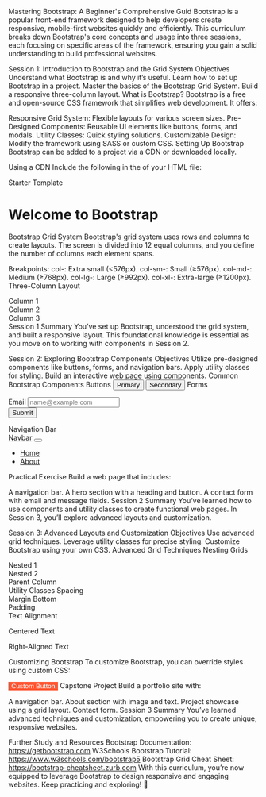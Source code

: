Mastering Bootstrap: A Beginner's Comprehensive Guid
Bootstrap is a popular front-end framework designed to help developers create responsive, mobile-first websites quickly and efficiently. This curriculum breaks down Bootstrap's core concepts and usage into three sessions, each focusing on specific areas of the framework, ensuring you gain a solid understanding to build professional websites.

Session 1: Introduction to Bootstrap and the Grid System
Objectives
Understand what Bootstrap is and why it’s useful.
Learn how to set up Bootstrap in a project.
Master the basics of the Bootstrap Grid System.
Build a responsive three-column layout.
What is Bootstrap?
Bootstrap is a free and open-source CSS framework that simplifies web development. It offers:

Responsive Grid System: Flexible layouts for various screen sizes.
Pre-Designed Components: Reusable UI elements like buttons, forms, and modals.
Utility Classes: Quick styling solutions.
Customizable Design: Modify the framework using SASS or custom CSS.
Setting Up Bootstrap
Bootstrap can be added to a project via a CDN or downloaded locally.

Using a CDN
Include the following in the <head> of your HTML file:

<link href="https://cdn.jsdelivr.net/npm/bootstrap@5.3.2/dist/css/bootstrap.min.css" rel="stylesheet">
<script src="https://cdn.jsdelivr.net/npm/bootstrap@5.3.2/dist/js/bootstrap.bundle.min.js"></script>
Starter Template
<!DOCTYPE html>
<html lang="en">
<head>
  <meta charset="UTF-8">
  <meta name="viewport" content="width=device-width, initial-scale=1.0">
  <title>Bootstrap Starter</title>
  <link href="https://cdn.jsdelivr.net/npm/bootstrap@5.3.2/dist/css/bootstrap.min.css" rel="stylesheet">
</head>
<body>
  <div class="container">
    <h1 class="text-center mt-4">Welcome to Bootstrap</h1>
  </div>
  <script src="https://cdn.jsdelivr.net/npm/bootstrap@5.3.2/dist/js/bootstrap.bundle.min.js"></script>
</body>
</html>
Bootstrap Grid System
Bootstrap's grid system uses rows and columns to create layouts. The screen is divided into 12 equal columns, and you define the number of columns each element spans.

Breakpoints:
col-: Extra small (<576px).
col-sm-: Small (≥576px).
col-md-: Medium (≥768px).
col-lg-: Large (≥992px).
col-xl-: Extra-large (≥1200px).
Three-Column Layout

<div class="container">
  <div class="row">
    <div class="col-md-4 col-12 bg-primary text-white text-center py-3">Column 1</div>
    <div class="col-md-4 col-12 bg-success text-white text-center py-3">Column 2</div>
    <div class="col-md-4 col-12 bg-warning text-dark text-center py-3">Column 3</div>
  </div>
</div>
Session 1 Summary
You’ve set up Bootstrap, understood the grid system, and built a responsive layout. This foundational knowledge is essential as you move on to working with components in Session 2.

Session 2: Exploring Bootstrap Components
Objectives
Utilize pre-designed components like buttons, forms, and navigation bars.
Apply utility classes for styling.
Build an interactive web page using components.
Common Bootstrap Components
Buttons
<button class="btn btn-primary">Primary</button>
<button class="btn btn-secondary">Secondary</button>
Forms

<form>
  <div class="mb-3">
    <label for="email" class="form-label">Email</label>
    <input type="email" class="form-control" id="email" placeholder="name@example.com">
  </div>
  <button type="submit" class="btn btn-primary">Submit</button>
</form>
Navigation Bar
<nav class="navbar navbar-expand-lg navbar-light bg-light">
  <a class="navbar-brand" href="#">Navbar</a>
  <button class="navbar-toggler" type="button" data-bs-toggle="collapse" data-bs-target="#navbarNav">
    <span class="navbar-toggler-icon"></span>
  </button>
  <div class="collapse navbar-collapse" id="navbarNav">
    <ul class="navbar-nav">
      <li class="nav-item"><a class="nav-link active" href="#">Home</a></li>
      <li class="nav-item"><a class="nav-link" href="#">About</a></li>
    </ul>
  </div>
</nav>
Practical Exercise
Build a web page that includes:

A navigation bar.
A hero section with a heading and button.
A contact form with email and message fields.
Session 2 Summary
You’ve learned how to use components and utility classes to create functional web pages. In Session 3, you’ll explore advanced layouts and customization.

Session 3: Advanced Layouts and Customization
Objectives
Use advanced grid techniques.
Leverage utility classes for precise styling.
Customize Bootstrap using your own CSS.
Advanced Grid Techniques
Nesting Grids

<div class="row">
  <div class="col-md-6">
    <div class="row">
      <div class="col-6 bg-primary text-white">Nested 1</div>
      <div class="col-6 bg-success text-white">Nested 2</div>
    </div>
  </div>
  <div class="col-md-6 bg-warning text-dark">Parent Column</div>
</div>
Utility Classes
Spacing
<div class="mb-4">Margin Bottom</div>
<div class="p-3">Padding</div>
Text Alignment
<p class="text-center">Centered Text</p>
<p class="text-end">Right-Aligned Text</p>
Customizing Bootstrap
To customize Bootstrap, you can override styles using custom CSS:

<style>
  .custom-button {
    background-color: #ff5733;
    color: white;
    border: none;
  }
</style>

<button class="btn custom-button">Custom Button</button>
Capstone Project
Build a portfolio site with:

A navigation bar.
About section with image and text.
Project showcase using a grid layout.
Contact form.
Session 3 Summary
You’ve learned advanced techniques and customization, empowering you to create unique, responsive websites.

Further Study and Resources
Bootstrap Documentation: https://getbootstrap.com
W3Schools Bootstrap Tutorial: https://www.w3schools.com/bootstrap5
Bootstrap Grid Cheat Sheet: https://bootstrap-cheatsheet.zurb.com
With this curriculum, you’re now equipped to leverage Bootstrap to design responsive and engaging websites. Keep practicing and exploring! 🎉
